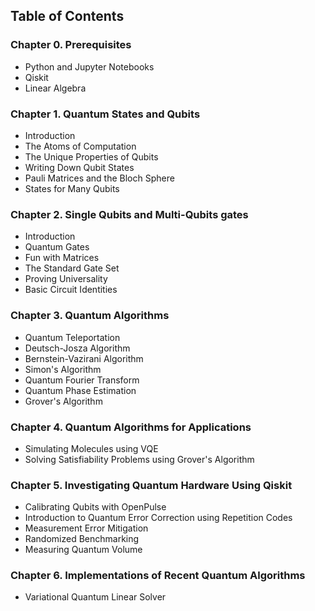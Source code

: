 ## Table of Contents
### Chapter 0. Prerequisites
- Python and Jupyter Notebooks
- Qiskit
- Linear Algebra
### Chapter 1. Quantum States and Qubits
- Introduction
- The Atoms of Computation
- The Unique Properties of Qubits
- Writing Down Qubit States
- Pauli Matrices and the Bloch Sphere
- States for Many Qubits
### Chapter 2. Single Qubits and Multi-Qubits gates
- Introduction
- Quantum Gates
- Fun with Matrices
- The Standard Gate Set
- Proving Universality
- Basic Circuit Identities
### Chapter 3. Quantum Algorithms
- Quantum Teleportation
- Deutsch-Josza Algorithm
- Bernstein-Vazirani Algorithm
- Simon's Algorithm
- Quantum Fourier Transform
- Quantum Phase Estimation
- Grover's Algorithm
### Chapter 4. Quantum Algorithms for Applications
- Simulating Molecules using VQE
- Solving Satisfiability Problems using Grover's Algorithm
### Chapter 5. Investigating Quantum Hardware Using Qiskit
- Calibrating Qubits with OpenPulse
- Introduction to Quantum Error Correction using Repetition Codes
- Measurement Error Mitigation
- Randomized Benchmarking
- Measuring Quantum Volume
### Chapter 6. Implementations of Recent Quantum Algorithms
- Variational Quantum Linear Solver
